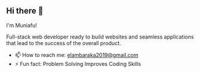 ## Hi there 👋
I'm Muniafu!

Full-stack web developer ready to build websites and seamless applications that lead to the success of the overall product.

- 📫 How to reach me: elambaraka2019@gmail.com
- ⚡ Fun fact: Problem Solving Improves Coding Skills
